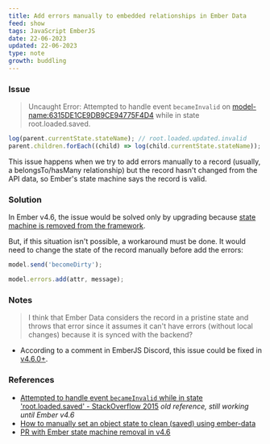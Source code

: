```yaml
---
title: Add errors manually to embedded relationships in Ember Data
feed: show
tags: JavaScript EmberJS
date: 22-06-2023
updated: 22-06-2023
type: note
growth: buddling 
---
```


### Issue

> Uncaught Error: Attempted to handle event `becameInvalid` on <model-name:6315DE1CE9DB9CE94775F4D4> while in state root.loaded.saved.

```javascript
log(parent.currentState.stateName); // root.loaded.updated.invalid
parent.children.forEach((child) => log(child.currentState.stateName)); // root.loaded.saved
```

This issue happens when we try to add errors manually to a record (usually, a belongsTo/hasMany relationship) but the record hasn't changed from the API data, so Ember's state machine says the record is valid.

### Solution

In Ember v4.6, the issue would be solved only by upgrading because [state machine is removed from the framework](https://github.com/emberjs/data/pull/7971).

But, if this situation isn't possible, a workaround must be done. It would need to change the state of the record manually before add the errors:

```javascript
model.send('becomeDirty');

model.errors.add(attr, message);
```

### Notes

> I think that Ember Data considers the record in a pristine state and throws that error since it assumes it can't have errors (without local changes) because it is synced with the backend?

- According to a comment in EmberJS Discord, this issue could be fixed in [v4.6.0+](https://blog.emberjs.com/ember-4-6-released).

### References

- [Attempted to handle event `becameInvalid` while in state 'root.loaded.saved' - StackOverflow 2015](https://stackoverflow.com/questions/27698496/attempted-to-handle-event-becameinvalid-while-in-state-root-loaded-saved) *old reference, still working until Ember v4.6*
- [How to manually set an object state to clean (saved) using ember-data](https://stackoverflow.com/questions/13342250/how-to-manually-set-an-object-state-to-clean-saved-using-ember-data/23344215#23344215)
- [PR with Ember state machine removal in v4.6](https://github.com/emberjs/data/pull/7971)
